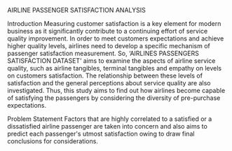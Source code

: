 AIRLINE PASSENGER SATISFACTION ANALYSIS

Introduction
Measuring customer satisfaction is a key element for modern business as it significantly contribute to a continuing effort of 
service quality improvement. In order to meet customers expectations and achieve higher quality levels, airlines need to develop a 
specific mechanism of passenger satisfaction measurement. So, ‘AIRLINES PASSENGERS SATISFACTION DATASET’ aims to examine the aspects of 
airline service quality, such as airline tangibles, terminal tangibles and empathy on levels on customers satisfaction. The relationship between 
these levels of satisfaction and the general perceptions about service quality are also investigated. Thus, this study aims to find out how airlines 
become capable of satisfying the passengers by considering the diversity of pre-purchase expectations.

Problem Statement
Factors that are highly correlated to a satisfied or a dissatisfied airline passenger are taken into concern and also aims to predict each 
passenger's utmost satisfaction owing to draw final conclusions for considerations.

